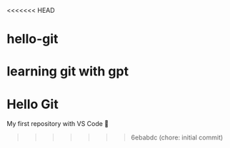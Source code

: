 <<<<<<< HEAD
# hello-git
learning git with gpt
=======
# Hello Git
My first repository with VS Code 🚀
>>>>>>> 6ebabdc (chore: initial commit)
